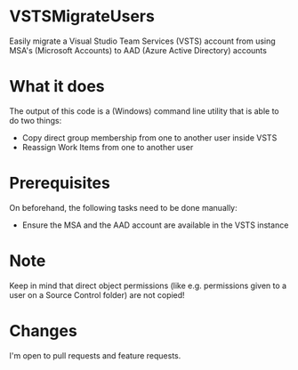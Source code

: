 # VSTSMigrateUsers
Easily migrate a Visual Studio Team Services (VSTS) account from using MSA's (Microsoft Accounts) to AAD (Azure Active Directory) accounts

# What it does
The output of this code is a (Windows) command line utility that is able to do two things:
* Copy direct group membership from one to another user inside VSTS
* Reassign Work Items from one to another user

# Prerequisites
On beforehand, the following tasks need to be done manually:
* Ensure the MSA and the AAD account are available in the VSTS instance

# Note
Keep in mind that direct object permissions (like e.g. permissions given to a user on a Source Control folder) are not copied!

# Changes
I'm open to pull requests and feature requests.
